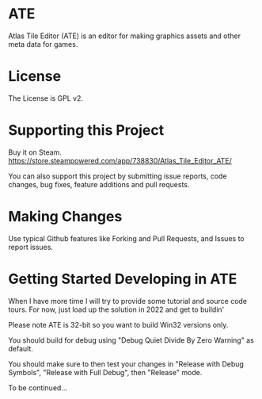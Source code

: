 # ATE
Atlas Tile Editor (ATE) is an editor for making graphics assets and other meta data for games.

# License

The License is GPL v2.  

# Supporting this Project

Buy it on Steam.  https://store.steampowered.com/app/738830/Atlas_Tile_Editor_ATE/

You can also support this project by submitting issue reports, code changes, bug fixes, feature additions and pull requests.

# Making Changes

Use typical Github features like Forking and Pull Requests, and Issues to report issues.

# Getting Started Developing in ATE

When I have more time I will try to provide some tutorial and source code tours.  For now, just load up the solution in 2022 and get to buildin'

Please note ATE is 32-bit so you want to build Win32 versions only.

You should build for debug using "Debug Quiet Divide By Zero Warning" as default. 

You should make sure to then test your changes in "Release with Debug Symbols", "Release with Full Debug", then "Release" mode.

To be continued...
